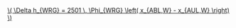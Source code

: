 <a href="/eco2_guide_center/1.%20ECO2%20Logic%20Guide/Hee1_Equation_List.html" class="equation-link" target="_blank" rel="noopener noreferrer">
  \( \Delta h_{WRG} = 2501 \, \Phi_{WRG} \left( x_{ABL,W} - x_{AUL,W} \right) \)
</a>
